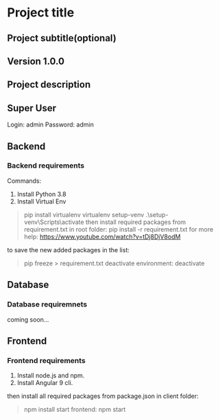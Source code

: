 # Project title

## Project subtitle(optional)

## Version 1.0.0

## Project description

## Super User

Login: admin
Password: admin

## Backend

### Backend requirements

Commands:

1. Install Python 3.8
2. Install Virtual Env

> pip install virtualenv
> virtualenv setup-venv
> .\setup-venv\Scripts\activate
then install required packages from requirement.txt in root folder:
> pip install -r requirement.txt
for more help: <https://www.youtube.com/watch?v=tDj8DjV8odM>

to save the new added packages in the list:
> pip freeze > requirement.txt
deactivate environment:
> deactivate

## Database

### Database requiremnets

coming soon...

## Frontend

### Frontend requirements

1. Install node.js and npm.
2. Install Angular 9 cli.

then install all required packages from package.json in client folder:
> npm install
start frontend:
> npm start
